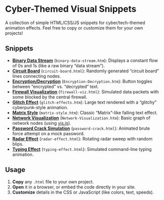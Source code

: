 # Cyber-Themed Visual Snippets

A collection of simple HTML/CSS/JS snippets for cyber/tech-themed animation effects. Feel free to copy or customize them for your own projects!

## Snippets

- [**Binary Data Stream**](https://cyramos.github.io/website-effects/binary-data-stream.htm) (`binary-data-stream.htm`): Displays a constant flow of 0s and 1s (like a raw binary “data stream”).  
- [**Circuit Board**](https://cyramos.github.io/website-effects/circuit-board.html) (`circuit-board.html`): Randomly generated “circuit board” lines connecting nodes.  
- [**Encryption/Decryption**](https://cyramos.github.io/website-effects/Encryption-Decryption.htm) (`Encryption-Decryption.htm`): Button toggles between “encrypted” vs. “decrypted” text.  
- [**Firewall Visualization**](https://cyramos.github.io/website-effects/firewall-viz.html) (`firewall-viz.html`): Simulated data packets with some blocked by the central firewall.  
- [**Glitch Effect**](https://cyramos.github.io/website-effects/glitch-effects.htm) (`glitch-effects.htm`): Large text rendered with a “glitchy” cyberpunk-style animation.  
- [**Matrix Style**](https://cyramos.github.io/website-effects/matrix-style.htm) (`matrix-style.htm`): Classic “Matrix”-like falling text effect.  
- [**Network Visualization**](https://cyramos.github.io/website-effects/Network-Visualization.htm) (`Network-Visualization.htm`): Basic graph of network nodes (using [vis.js](https://visjs.org/)).  
- [**Password Crack Simulation**](https://cyramos.github.io/website-effects/password-crack.html) (`password-crack.html`): Animated brute force attempt on a mock password.  
- [**Radar Effect**](https://cyramos.github.io/website-effects/radar-effect.html) (`radar-effect.html`): Rotating radar sweep with random blips.  
- [**Typing Effect**](https://cyramos.github.io/website-effects/typing-effect.html) (`typing-effect.html`): Simulated command-line typing animation.



## Usage

1. **Copy** any `.html` file to your own project.
2. **Open** it in a browser, or embed the code directly in your site.
3. **Customize** details in the CSS or JavaScript (like colors, text, speeds).

